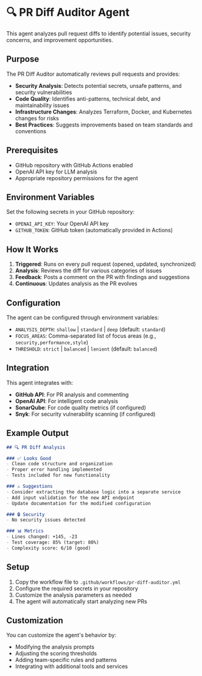 # 🔍 PR Diff Auditor Agent

This agent analyzes pull request diffs to identify potential issues, security concerns, and improvement opportunities.

## Purpose

The PR Diff Auditor automatically reviews pull requests and provides:
- **Security Analysis**: Detects potential secrets, unsafe patterns, and security vulnerabilities
- **Code Quality**: Identifies anti-patterns, technical debt, and maintainability issues
- **Infrastructure Changes**: Analyzes Terraform, Docker, and Kubernetes changes for risks
- **Best Practices**: Suggests improvements based on team standards and conventions

## Prerequisites

- GitHub repository with GitHub Actions enabled
- OpenAI API key for LLM analysis
- Appropriate repository permissions for the agent

## Environment Variables

Set the following secrets in your GitHub repository:

- `OPENAI_API_KEY`: Your OpenAI API key
- `GITHUB_TOKEN`: GitHub token (automatically provided in Actions)

## How It Works

1. **Triggered**: Runs on every pull request (opened, updated, synchronized)
2. **Analysis**: Reviews the diff for various categories of issues
3. **Feedback**: Posts a comment on the PR with findings and suggestions
4. **Continuous**: Updates analysis as the PR evolves

## Configuration

The agent can be configured through environment variables:

- `ANALYSIS_DEPTH`: `shallow` | `standard` | `deep` (default: `standard`)
- `FOCUS_AREAS`: Comma-separated list of focus areas (e.g., `security,performance,style`)
- `THRESHOLD`: `strict` | `balanced` | `lenient` (default: `balanced`)

## Integration

This agent integrates with:
- **GitHub API**: For PR analysis and commenting
- **OpenAI API**: For intelligent code analysis
- **SonarQube**: For code quality metrics (if configured)
- **Snyk**: For security vulnerability scanning (if configured)

## Example Output

```markdown
## 🔍 PR Diff Analysis

### ✅ Looks Good
- Clean code structure and organization
- Proper error handling implemented
- Tests included for new functionality

### ⚠️ Suggestions
- Consider extracting the database logic into a separate service
- Add input validation for the new API endpoint
- Update documentation for the modified configuration

### 🔒 Security
- No security issues detected

### 📊 Metrics
- Lines changed: +145, -23
- Test coverage: 85% (target: 80%)
- Complexity score: 6/10 (good)
```

## Setup

1. Copy the workflow file to `.github/workflows/pr-diff-auditor.yml`
2. Configure the required secrets in your repository
3. Customize the analysis parameters as needed
4. The agent will automatically start analyzing new PRs

## Customization

You can customize the agent's behavior by:
- Modifying the analysis prompts
- Adjusting the scoring thresholds
- Adding team-specific rules and patterns
- Integrating with additional tools and services
